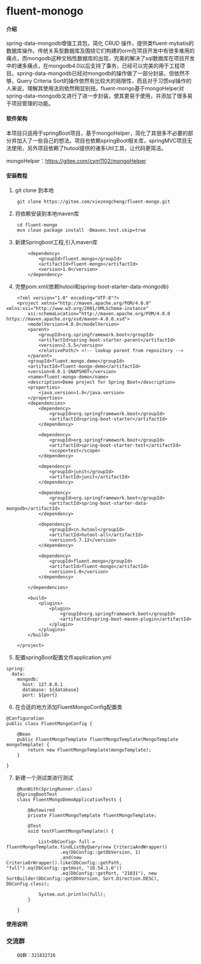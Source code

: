 # fluent-monogo

#### 介绍
spring-data-mongodb增强工具包，简化 CRUD 操作，提供类fluent-mybatis的数据库操作。传统关系型数据库及围绕它们构建的orm在项目开发中有很多难用的痛点，而mongodb这种文档性数据库的出现，完美的解决了sql数据库在项目开发中的诸多痛点，在mongodb4.0以后支持了事务，已经可以完美的用于工程项目。spring-data-mongodb已经对mongodb的操作做了一部分封装，但依然不够，Query Criteria Sort的操作依然有比较大的局限性，而且对于习惯sql操作的人来说，理解其使用法则依然稍显别扭。fluent-mongo基于mongoHelper对spring-data-mongodb又进行了进一步封装，使其更易于使用，并添加了很多易于项目管理的功能。

#### 软件架构
本项目只适用于springBoot项目，基于mongoHelper，简化了其很多不必要的部分并加入了一些自己的想法。项目也依赖springBoot相关库，springMVC项目无法使用，另外项目依赖了hutool提供的诸多Util工具，让代码更简洁。

mongoHelper：https://gitee.com/cym1102/mongoHelper

#### 安装教程

1.  git clone 到本地

```
    git clone https://gitee.com/xiezengcheng/fluent-mongo.git
```

2.  将依赖安装到本地maven库

```
    cd fluent-mongo
    mvn clean package install -Dmaven.test.skip=true
```


3.  新建Springboot工程,引入maven库

```
        <dependency>
			<groupId>fluent.mongo</groupId>
			<artifactId>fluent-mongo</artifactId>
			<version>1.0</version>
		</dependency>

```

4.  完整pom.xml(依赖hutool和spring-boot-starter-data-mongodb)
```
    <?xml version="1.0" encoding="UTF-8"?>
    <project xmlns="http://maven.apache.org/POM/4.0.0" xmlns:xsi="http://www.w3.org/2001/XMLSchema-instance"
    	xsi:schemaLocation="http://maven.apache.org/POM/4.0.0 https://maven.apache.org/xsd/maven-4.0.0.xsd">
    	<modelVersion>4.0.0</modelVersion>
    	<parent>
    		<groupId>org.springframework.boot</groupId>
    		<artifactId>spring-boot-starter-parent</artifactId>
    		<version>2.5.5</version>
    		<relativePath/> <!-- lookup parent from repository -->
    	</parent>
    	<groupId>fluent.mongo.demo</groupId>
    	<artifactId>fluent-mongo-demo</artifactId>
    	<version>0.0.1-SNAPSHOT</version>
    	<name>fluent-mongo-demo</name>
    	<description>Demo project for Spring Boot</description>
    	<properties>
    		<java.version>1.8</java.version>
    	</properties>
    	<dependencies>
    		<dependency>
    			<groupId>org.springframework.boot</groupId>
    			<artifactId>spring-boot-starter</artifactId>
    		</dependency>
    
    		<dependency>
    			<groupId>org.springframework.boot</groupId>
    			<artifactId>spring-boot-starter-test</artifactId>
    			<scope>test</scope>
    		</dependency>
    
    		<dependency>
    			<groupId>junit</groupId>
    			<artifactId>junit</artifactId>
    		</dependency>
    
    		<dependency>
    			<groupId>org.springframework.boot</groupId>
    			<artifactId>spring-boot-starter-data-mongodb</artifactId>
    		</dependency>
    
    		<dependency>
    			<groupId>cn.hutool</groupId>
    			<artifactId>hutool-all</artifactId>
    			<version>5.7.12</version>
    		</dependency>
    
    		<dependency>
    			<groupId>fluent.mongo</groupId>
    			<artifactId>fluent-mongo</artifactId>
    			<version>1.0</version>
    		</dependency>
    
    	</dependencies>
    
    	<build>
    		<plugins>
    			<plugin>
    				<groupId>org.springframework.boot</groupId>
    				<artifactId>spring-boot-maven-plugin</artifactId>
    			</plugin>
    		</plugins>
    	</build>
   
    </project>

```

5.  配置springBoot配置文件application.yml

```
spring:
  data:
    mongodb:
      host: 127.0.0.1
      database: ${database}
      port: ${port}
```

6.  在合适的地方添加FluentMongoConfig配置类

```
@Configuration
public class FluentMongoConfig {

    @Bean
    public FluentMongoTemplate fluentMongoTemplate(MongoTemplate mongoTemplate) {
        return new FluentMongoTemplate(mongoTemplate);
    }

}

```

7.  新建一个测试类进行测试
```
    @RunWith(SpringRunner.class)
    @SpringBootTest
    class FluentMongoDemoApplicationTests {
    
    	@Autowired
    	private FluentMongoTemplate fluentMongoTemplate;
    
    	@Test
    	void testFluentMongoTemplate() {
    
    		List<DbConfig> full = fluentMongoTemplate.findListByQuery(new CriteriaAndWrapper()
    				.eq(DbConfig::getDbVersion, 1)
    				.and(new CriteriaOrWrapper().like(DbConfig::getPath, "full").eq(DbConfig::getHost, "10.54.1.6"))
    				.eq(DbConfig::getPort, "21031"), new SortBuilder(DbConfig::getDbVersion, Sort.Direction.DESC), DbConfig.class);
    
    		System.out.println(full);
    	}
    
    }
```


#### 使用说明



### 交流群
```
    QQ群：321832726
```